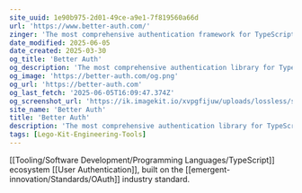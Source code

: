 ```yaml
---
site_uuid: 1e90b975-2d01-49ce-a9e1-7f819560a66d
url: 'https://www.better-auth.com/'
zinger: 'The most comprehensive authentication framework for TypeScript.'
date_modified: 2025-06-05
date_created: 2025-03-30
og_title: 'Better Auth'
og_description: 'The most comprehensive authentication library for TypeScript.'
og_image: 'https://better-auth.com/og.png'
og_url: 'https://better-auth.com'
og_last_fetch: '2025-06-05T16:09:47.374Z'
og_screenshot_url: 'https://ik.imagekit.io/xvpgfijuw/uploads/lossless/screenshots/20250604_Better_Auth_og_screenshot.jpeg'
site_name: 'Better Auth'
title: 'Better Auth'
description: 'The most comprehensive authentication library for TypeScript.'
tags: [Lego-Kit-Engineering-Tools]
---
```


[[Tooling/Software Development/Programming Languages/TypeScript]] ecosystem [[User Authentication]], built on the [[emergent-innovation/Standards/OAuth]] industry standard.